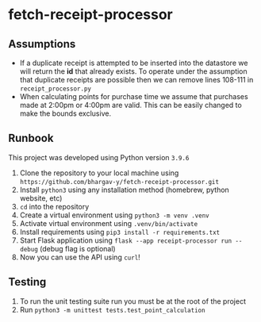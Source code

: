 # fetch-receipt-processor

## Assumptions
- If a duplicate receipt is attempted to be inserted into the datastore we will return the **id** that already exists. To operate under the assumption that duplicate receipts are possible then we can remove lines 108-111 in `receipt_processor.py`
- When calculating points for purchase time we assume that purchases made at 2:00pm or 4:00pm are valid. This can be easily changed to make the bounds exclusive. 

## Runbook
This project was developed using Python version `3.9.6`
1. Clone the repository to your local machine using `https://github.com/bhargav-y/fetch-receipt-processor.git`
2. Install `python3` using any installation method (homebrew, python website, etc)
3. `cd` into the repository
4. Create a virtual environment using `python3 -m venv .venv`
5. Activate virtual environment using `.venv/bin/activate`
6. Install requirements using `pip3 install -r requirements.txt`
7. Start Flask application using `flask --app receipt-processor run --debug` (debug flag is optional)
8. Now you can use the API using `curl`!

## Testing
1. To run the unit testing suite run you must be at the root of the project
2. Run `python3 -m unittest tests.test_point_calculation`
